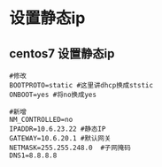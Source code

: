 # 设置静态ip
## centos7 设置静态ip
```
#修改
BOOTPROTO=static #这里讲dhcp换成ststic
ONBOOT=yes #将no换成yes

#新增
NM_CONTROLLED=no
IPADDR=10.6.23.22 #静态IP
GATEWAY=10.6.20.1 #默认网关
NETMASK=255.255.248.0  #子网掩码
DNS1=8.8.8.8
```

